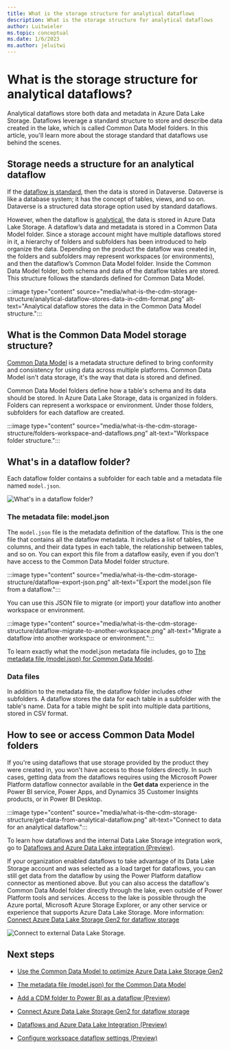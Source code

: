 ```yaml
---
title: What is the storage structure for analytical dataflows
description: What is the storage structure for analytical dataflows
author: Luitwieler
ms.topic: conceptual
ms.date: 1/6/2023
ms.author: jeluitwi
---
```


# What is the storage structure for analytical dataflows?

Analytical dataflows store both data and metadata in Azure Data Lake Storage. Dataflows leverage a standard structure to store and describe data created in the lake, which is called Common Data Model folders. In this article, you'll learn more about the storage standard that dataflows use behind the scenes.

## Storage needs a structure for an analytical dataflow

If the [dataflow is standard](understanding-differences-between-analytical-standard-dataflows.md#standard-dataflows), then the data is stored in Dataverse. Dataverse is like a database system; it has the concept of tables, views, and so on. Dataverse is a structured data storage option used by standard dataflows.

However, when the dataflow is [analytical](understanding-differences-between-analytical-standard-dataflows.md#analytical-dataflows), the data is stored in Azure Data Lake Storage. A dataflow’s data and metadata is stored in a Common Data Model folder. Since a storage account might have multiple dataflows stored in it, a hierarchy of folders and subfolders has been introduced to help organize the data. Depending on the product the dataflow was created in, the folders and subfolders may represent workspaces (or environments), and then the dataflow’s Common Data Model folder. Inside the Common Data Model folder, both schema and data of the dataflow tables are stored. This structure follows the standards defined for Common Data Model.

:::image type="content" source="media/what-is-the-cdm-storage-structure/analytical-dataflow-stores-data-in-cdm-format.png" alt-text="Analytical dataflow stores the data in the Common Data Model structure.":::

## What is the Common Data Model storage structure?

[Common Data Model](/common-data-model/) is a metadata structure defined to bring conformity and consistency for using data across multiple platforms. Common Data Model isn't data storage, it's the way that data is stored and defined.

Common Data Model folders define how a table's schema and its data should be stored. In Azure Data Lake Storage, data is organized in folders. Folders can represent a workspace or environment. Under those folders, subfolders for each dataflow are created.

:::image type="content" source="media/what-is-the-cdm-storage-structure/folders-workspace-and-dataflows.png" alt-text="Workspace folder structure.":::

## What's in a dataflow folder?

Each dataflow folder contains a subfolder for each table and a metadata file named `model.json`.  

![What's in a dataflow folder?](media/what-is-the-cdm-storage-structure/cdm-folder.png)

### The metadata file: model.json

The `model.json` file is the metadata definition of the dataflow. This is the one file that contains all the dataflow metadata. It includes a list of tables, the columns, and their data types in each table, the relationship between tables, and so on. You can export this file from a dataflow easily, even if you don't have access to the Common Data Model folder structure.

:::image type="content" source="media/what-is-the-cdm-storage-structure/dataflow-export-json.png" alt-text="Export the model.json file from a dataflow.":::

You can use this JSON file to migrate (or import) your dataflow into another workspace or environment.

:::image type="content" source="media/what-is-the-cdm-storage-structure/dataflow-migrate-to-another-workspace.png" alt-text="Migrate a dataflow into another workspace or environment.":::

To learn exactly what the model.json metadata file includes, go to [The metadata file (model.json) for Common Data Model](/common-data-model/model-json).

### Data files

In addition to the metadata file, the dataflow folder includes other subfolders. A dataflow stores the data for each table in a subfolder with the table's name. Data for a table might be split into multiple data partitions, stored in CSV format.

## How to see or access Common Data Model folders

If you're using dataflows that use storage provided by the product they were created in, you won't have access to those folders directly. In such cases, getting data from the dataflows requires using the Microsoft Power Platform dataflow connector available in the **Get data** experience in the Power BI service, Power Apps, and Dynamics 35 Customer Insights products, or in Power BI Desktop.

:::image type="content" source="media/what-is-the-cdm-storage-structure/get-data-from-analytical-dataflow.png" alt-text="Connect to data for an analytical dataflow.":::

To learn how dataflows and the internal Data Lake Storage integration work, go to [Dataflows and Azure Data Lake integration (Preview)](/power-bi/transform-model/service-dataflows-azure-data-lake-integration).

If your organization enabled dataflows to take advantage of its Data Lake Storage account and was selected as a load target for dataflows, you can still get data from the dataflow by using the Power Platform dataflow connector as mentioned above. But you can also access the dataflow's Common Data Model folder directly through the lake, even outside of Power Platform tools and services. Access to the lake is possible through the Azure portal, Microsoft Azure Storage Explorer, or any other service or experience that supports Azure Data Lake Storage. More information: [Connect Azure Data Lake Storage Gen2 for dataflow storage](/power-bi/transform-model/service-dataflows-connect-azure-data-lake-storage-gen2)

![Connect to external Data Lake Storage.](/power-bi/transform-model/media/service-dataflows-connect-azure-data-lake-storage-gen2/dataflows-connect-adlsg2_09.jpg)

## Next steps

- [Use the Common Data Model to optimize Azure Data Lake Storage Gen2](/common-data-model/data-lake)

- [The metadata file (model.json) for the Common Data Model](/common-data-model/model-json)

- [Add a CDM folder to Power BI as a dataflow (Preview)](/power-bi/service-dataflows-add-cdm-folder)

- [Connect Azure Data Lake Storage Gen2 for dataflow storage](/power-bi/service-dataflows-connect-azure-data-lake-storage-gen2)

- [Dataflows and Azure Data Lake Integration (Preview)](/power-bi/transform-model/service-dataflows-azure-data-lake-integration)

- [Configure workspace dataflow settings (Preview)](/power-bi/service-dataflows-configure-workspace-storage-settings)
